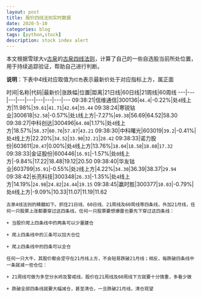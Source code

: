 ```yaml
---
layout: post
title: 股价四线法则实时数据
date: 2020-5-10
categories: blog
tags: [python,stock]
description: stock index alert
---
```



本文根据雪球大v[古泉](https://xueqiu.com/u/7148646888)的[古泉四线法则](https://xueqiu.com/7148646888/130498192)，计算了自己的一些自选股当前所处位置，用于持续追踪验证，帮助自己进行判断。

**说明**：下表中4线对应取值为`红色`表示最新价处于对应指标上方，属正面

时间|名称|代码|最新价|涨跌幅|位置|距离|21日线|60日线|21周线|60周线
---|---|---|---|---|---|---|---|---
09:38:21|信维通信|300136|`44.4`|-0.22%|处`4`线上方|11.98%|`39.61`|`41.71`|`42.64`|`35.44`
09:38:24|寒锐钴业|300618|`52.58`|-0.57%|处`1`线上方|-7.27%|`49.38`|56.69|64.52|58.30
09:38:27|中科创达|300496|`64.08`|1.17%|处`4`线上方|18.57%|`58.37`|`60.76`|`57.87`|`43.21`
09:38:30|中科曙光|603019|`39.2`|-0.41%|处`4`线上方|22.20%|`34.52`|`33.90`|`32.21`|`28.42`
09:38:33|诺力股份|603611|`20.47`|0.00%|处`4`线上方|13.76%|`18.04`|`18.58`|`18.08`|`17.32`
09:38:33|金证股份|600446|`16.91`|-1.57%|处`0`线上方|-9.84%|17.22|18.48|19.12|20.50
09:38:40|华友钴业|603799|`35.91`|-0.55%|处`2`线上方|4.22%|`34.30`|36.39|38.37|`29.94`
09:38:42|长亮科技|300348|`26.33`|-1.35%|处`4`线上方|14.19%|`24.98`|`24.82`|`24.44`|`19.15`
09:38:45|赢时胜|300377|`10.03`|-0.79%|处`0`线上方|-9.09%|10.33|11.07|11.19|11.62

```
古泉4线法则的精髓如下。抓住21日线、60日线、21周线及60周线等四条线，外加21月线，任何一只股票上涨都要穿过这四条线，任何一只股票要想爆雷也要先下穿过这四条线：

+ 当股价爬上四条线中的两条可以少量建仓

+ 爬上四条线中的三条可以加大仓位

+ 爬上四条线中的四条可以全仓

任何一只大牛，其股价都会坚守在21月线上方，不会轻易跌破21月线；相反，每跌破四条线中一条就减一些仓位：

+ 21周线可做为多空分水岭及警戒线，股价在21周线及60周线下方就要十分慎重，多看少做

+ 跌破全部四条线就要大幅减仓，甚至清仓，一旦跌破21月线，清仓观望
```